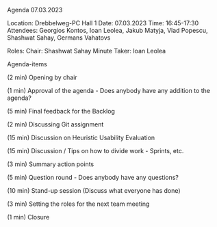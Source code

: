 Agenda 07.03.2023

Location:	Drebbelweg-PC Hall 1
Date:		07.03.2023
Time: 	16:45-17:30
Attendees: Georgios Kontos, Ioan Leolea, Jakub Matyja, Vlad Popescu, Shashwat Sahay, Germans Vahatovs

Roles:
Chair: 		Shashwat Sahay
Minute Taker:	Ioan Leolea

Agenda-items

(2 min)	Opening by chair

(1 min)	Approval of the agenda - Does anybody have any addition to the agenda?

(5 min) 	Final feedback for the Backlog

(2 min)		Discussing Git assignment

(15 min)	Discussion on Heuristic Usability Evaluation

(15 min)	Discussion / Tips on how to divide work - Sprints, etc.

(3 min)	Summary action points

(5 min) 	Question round - Does anybody have any questions? 
			
(10 min) Stand-up session (Discuss what everyone has done)
			 

(3 min)	Setting the roles for the next team meeting

(1 min)	Closure
